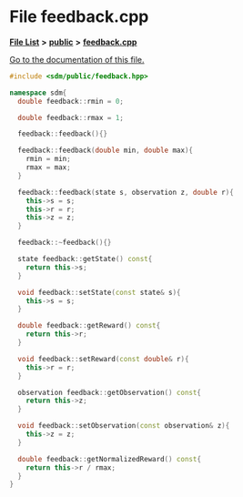 
# File feedback.cpp

[**File List**](files.md) **>** [**public**](dir_33715f1cc09e852083918bf432e54d5e.md) **>** [**feedback.cpp**](feedback_8cpp.md)

[Go to the documentation of this file.](feedback_8cpp.md) 


````cpp
#include <sdm/public/feedback.hpp>

namespace sdm{
  double feedback::rmin = 0;

  double feedback::rmax = 1;

  feedback::feedback(){}

  feedback::feedback(double min, double max){
    rmin = min;
    rmax = max;
  }

  feedback::feedback(state s, observation z, double r){
    this->s = s;
    this->r = r;
    this->z = z;
  }

  feedback::~feedback(){}

  state feedback::getState() const{
    return this->s;
  }

  void feedback::setState(const state& s){
    this->s = s;
  }

  double feedback::getReward() const{
    return this->r;
  }

  void feedback::setReward(const double& r){
    this->r = r;
  }

  observation feedback::getObservation() const{
    return this->z;
  }

  void feedback::setObservation(const observation& z){
    this->z = z;
  }

  double feedback::getNormalizedReward() const{
    return this->r / rmax;
  }
}
````

